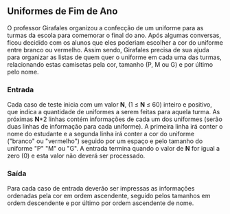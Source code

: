 ## Uniformes de Fim de Ano

O professor Girafales organizou a confecção de um uniforme para as turmas da escola para comemorar o final do ano. Após algumas conversas, ficou decidido com os alunos que eles poderiam escolher a cor do uniforme entre branco ou vermelho. Assim sendo, Girafales precisa de sua ajuda para organizar as listas de quem quer o uniforme em cada uma das turmas, relacionando estas camisetas pela cor, tamanho (P, M ou G) e por último pelo nome.

### Entrada

Cada caso de teste inicia com um valor **N**, (1 ≤ **N** ≤ 60) inteiro e positivo, que indica a quantidade de uniformes a serem feitas para aquela turma. As próximas **N***2 linhas contém informações de cada um dos uniformes (serão duas linhas de informação para cada uniforme). A primeira linha irá conter o nome do estudante e a segunda linha irá conter a cor do uniforme ("branco" ou "vermelho") seguido por um espaço e pelo tamanho do uniforme "P" "M" ou "G". A entrada termina quando o valor de **N** for igual a zero (0) e esta valor não deverá ser processado.

### Saída

Para cada caso de entrada deverão ser impressas as informações ordenadas pela cor em ordem ascendente, seguido pelos tamanhos em ordem descendente e por último por ordem ascendente de nome.